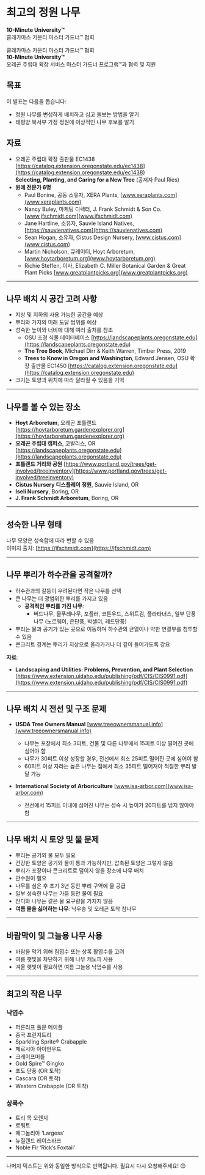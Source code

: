 # 최고의 정원 나무  
**10-Minute University™**  
클래카마스 카운티 마스터 가드너™ 협회  

클래카마스 카운티 마스터 가드너™ 협회  
**10-Minute University™**  
오레곤 주립대 확장 서비스 마스터 가드너 프로그램™과 협력 및 지원  

## 목표  
이 발표는 다음을 돕습니다:  
- 정원 나무를 번성하게 배치하고 심고 돌보는 방법을 알기  
- 태평양 북서부 가정 정원에 이상적인 나무 후보를 알기  

## 자료  
- 오레곤 주립대 확장 출판물 EC1438  
  [https://catalog.extension.oregonstate.edu/ec1438](https://catalog.extension.oregonstate.edu/ec1438)  
  **Selecting, Planting, and Caring for a New Tree** (공저자 Paul Ries)  
- **원예 전문가 6명**  
  - Paul Bonine, 공동 소유자, XERA Plants, [www.xeraplants.com](www.xeraplants.com)  
  - Nancy Buley, 마케팅 디렉터, J. Frank Schmidt & Son Co. [www.jfschmidt.com](www.jfschmidt.com)  
  - Jane Hartline, 소유자, Sauvie Island Natives, [https://sauvienatives.com](https://sauvienatives.com)  
  - Sean Hogan, 소유자, Cistus Design Nursery, [www.cistus.com](www.cistus.com)  
  - Martin Nicholson, 큐레이터, Hoyt Arboretum, [www.hoytarboretum.org](www.hoytarboretum.org)  
  - Richie Steffen, 이사, Elizabeth C. Miller Botanical Garden & Great Plant Picks [www.greatplantpicks.org](www.greatplantpicks.org)  

---

## 나무 배치 시 공간 고려 사항  
- 지상 및 지하의 사용 가능한 공간을 예상  
- 뿌리와 가지의 미래 도달 범위를 예상  
- 성숙한 높이와 너비에 대해 여러 출처를 참조  
  - OSU 조경 식물 데이터베이스 [https://landscapeplants.oregonstate.edu](https://landscapeplants.oregonstate.edu)  
  - **The Tree Book**, Michael Dirr & Keith Warren, Timber Press, 2019  
  - **Trees to Know in Oregon and Washington**, Edward Jensen, OSU 확장 출판물 EC1450 [https://catalog.extension.oregonstate.edu](https://catalog.extension.oregonstate.edu)  
- 크기는 토양과 위치에 따라 달라질 수 있음을 기억  

---

## 나무를 볼 수 있는 장소  
- **Hoyt Arboretum**, 오레곤 포틀랜드 [https://hoytarboretum.gardenexplorer.org](https://hoytarboretum.gardenexplorer.org)  
- **오레곤 주립대 캠퍼스**, 코발리스, OR [https://landscapeplants.oregonstate.edu](https://landscapeplants.oregonstate.edu)  
- **포틀랜드 거리와 공원** [https://www.portland.gov/trees/get-involved/treeinventory](https://www.portland.gov/trees/get-involved/treeinventory)  
- **Cistus Nursery 디스플레이 정원**, Sauvie Island, OR  
- **Iseli Nursery**, Boring, OR  
- **J. Frank Schmidt Arboretum**, Boring, OR  

---

## 성숙한 나무 형태  
나무 모양은 성숙함에 따라 변할 수 있음  
이미지 출처: [https://jfschmidt.com](https://jfschmidt.com)  

---

## 나무 뿌리가 하수관을 공격할까?  
- 하수관과의 갈등이 우려된다면 작은 나무를 선택  
- 큰 나무는 더 광범위한 뿌리를 가지고 있음  
  - **공격적인 뿌리를 가진 나무**:  
    - 버드나무, 물푸레나무, 포플러, 코튼우드, 스위트검, 플라타너스, 일부 단풍나무 (노르웨이, 은단풍, 박셀더, 레드단풍)  
- 뿌리는 물과 공기가 있는 곳으로 이동하며 하수관의 균열이나 약한 연결부를 침투할 수 있음  
- 콘크리트 경계는 뿌리가 지상으로 올라가거나 더 깊이 들어가도록 강요  

**자료**:  
- **Landscaping and Utilities: Problems, Prevention, and Plant Selection**  
  [https://www.extension.uidaho.edu/publishing/pdf/CIS/CIS0991.pdf](https://www.extension.uidaho.edu/publishing/pdf/CIS/CIS0991.pdf)  

---

## 나무 배치 시 전선 및 구조 문제  
- **USDA Tree Owners Manual** [www.treeownersmanual.info](www.treeownersmanual.info)  
  - 나무는 포장에서 최소 3피트, 건물 및 다른 나무에서 15피트 이상 떨어진 곳에 심어야 함  
  - 나무가 30피트 이상 성장할 경우, 전선에서 최소 25피트 떨어진 곳에 심어야 함  
  - 60피트 이상 자라는 높은 나무는 집에서 최소 35피트 떨어져야 적절한 뿌리 발달 가능  

- **International Society of Arboriculture** [www.isa-arbor.com](www.isa-arbor.com)  
  - 전선에서 15피트 이내에 심어진 나무는 성숙 시 높이가 20피트를 넘지 않아야 함  

---

## 나무 배치 시 토양 및 물 문제  
- 뿌리는 공기와 물 모두 필요  
- 건강한 토양은 공기와 물이 통과 가능하지만, 압축된 토양은 그렇지 않음  
- 뿌리가 포장이나 콘크리트로 덮이지 않을 장소에 나무 배치  
- 관수원이 필요  
- 나무를 심은 후 초기 3년 동안 뿌리 구역에 물 공급  
- 일부 성숙한 나무는 가뭄 동안 물이 필요  
- 잔디와 나무는 같은 물 요구량을 가지지 않음  
- **여름 물을 싫어하는 나무**: 낙우송 및 오레곤 토착 참나무  

---

## 바람막이 및 그늘용 나무 사용  
- 바람을 막기 위해 침엽수 또는 상록 활엽수를 고려  
- 여름 햇빛을 차단하기 위해 나무 캐노피 사용  
- 겨울 햇빛이 필요하면 여름 그늘용 낙엽수를 사용  

---

## 최고의 작은 나무  
### 낙엽수  
- 퍼른리프 풀문 메이플  
- 중국 프린지트리  
- Sparkling Sprite® Crabapple  
- 페르시아 아이언우드  
- 크레이프머틀  
- Gold Spire™ Gingko  
- 포도 단풍 (OR 토착)  
- Cascara (OR 토착)  
- Western Crabapple (OR 토착)  

### 상록수  
- 트리 목 오렌지  
- 로쿼트  
- 매그놀리아 ‘Largess’  
- 뉴질랜드 레이스바크  
- Noble Fir ‘Rick’s Foxtail’  

---

나머지 텍스트는 위와 동일한 방식으로 번역됩니다. 필요시 다시 요청해주세요! 😊